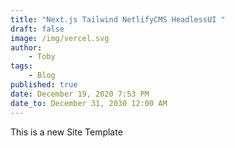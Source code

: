 ```yaml
---
title: "Next.js Tailwind NetlifyCMS HeadlessUI "
draft: false
image: /img/vercel.svg
author:
    - Toby
tags:
    - Blog
published: true
date: December 19, 2020 7:53 PM
date_to: December 31, 2030 12:00 AM
---
```


This is a new Site Template
